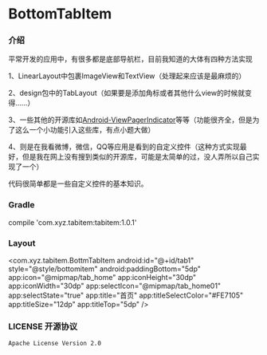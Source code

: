 # BottomTabItem

### 介绍
平常开发的应用中，有很多都是底部导航栏，目前我知道的大体有四种方法实现

1、LinearLayout中包裹ImageView和TextView（处理起来应该是最麻烦的）

2、design包中的TabLayout（如果要是添加角标或者其他什么view的时候就变得……）

3、一些其他的开源库如[Android-ViewPagerIndicator](https://github.com/JakeWharton/ViewPagerIndicator)等等（功能很齐全，但是为了这么一个小功能引入这些库，有点小题大做）

4、则是在我看微博，微信，QQ等应用是看到的自定义控件（这种方式实现最好，但是我在网上没有搜到类似的开源库，可能是太简单的过，没人弄所以自己实现了一个）

代码很简单都是一些自定义控件的基本知识。

### Gradle
compile 'com.xyz.tabitem:tabitem:1.0.1'

### Layout
<com.xyz.tabitem.BottmTabItem
            android:id="@+id/tab1"
            style="@style/bottomitem"
            android:paddingBottom="5dp"
            app:icon="@mipmap/tab_home"
            app:iconHeight="30dp"
            app:iconWidth="30dp"
            app:selectIcon="@mipmap/tab_home01"
            app:selectState="true"
            app:title="首页"
            app:titleSelectColor="#FE7105"
            app:titleSize="12dp"
            app:titleTop="5dp" />

### LICENSE 开源协议

    Apache License Version 2.0
